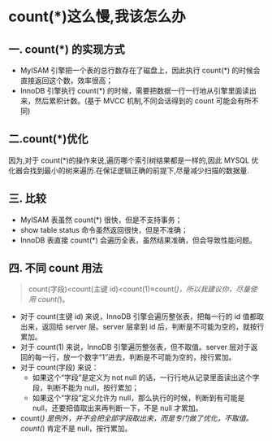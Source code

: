 # count(*)这么慢,我该怎么办

## 一. count(*) 的实现方式

- MyISAM 引擎把一个表的总行数存在了磁盘上，因此执行 count(*) 的时候会直接返回这个数，效率很高；
- InnoDB 引擎执行 count(*) 的时候，需要把数据一行一行地从引擎里面读出来，然后累积计数。(基于 MVCC 机制,不同会话得到的 count 可能会有所不同)


## 二.count(*)优化

因为,对于 count(*)的操作来说,遍历哪个索引树结果都是一样的,因此 MYSQL 优化器会找到最小的树来遍历.在保证逻辑正确的前提下,尽量减少扫描的数据量.


## 三. 比较
- MyISAM 表虽然 count(*) 很快，但是不支持事务；
- show table status 命令虽然返回很快，但是不准确；
- InnoDB 表直接 count(*) 会遍历全表，虽然结果准确，但会导致性能问题。

## 四. 不同 count 用法

> count(字段)<count(主键 id)<count(1)≈count(*)，所以我建议你，尽量使用 count(*)。

- 对于 count(主键 id) 来说，InnoDB 引擎会遍历整张表，把每一行的 id 值都取出来，返回给 server 层。server 层拿到 id 后，判断是不可能为空的，就按行累加。
- 对于 count(1) 来说，InnoDB 引擎遍历整张表，但不取值。server 层对于返回的每一行，放一个数字“1”进去，判断是不可能为空的，按行累加。
- 对于 count(字段) 来说：
  - 如果这个“字段”是定义为 not null 的话，一行行地从记录里面读出这个字段，判断不能为 null，按行累加；
  - 如果这个“字段”定义允许为 null，那么执行的时候，判断到有可能是 null，还要把值取出来再判断一下，不是 null 才累加。
- count(*) 是例外，并不会把全部字段取出来，而是专门做了优化，不取值。count(*) 肯定不是 null，按行累加。

